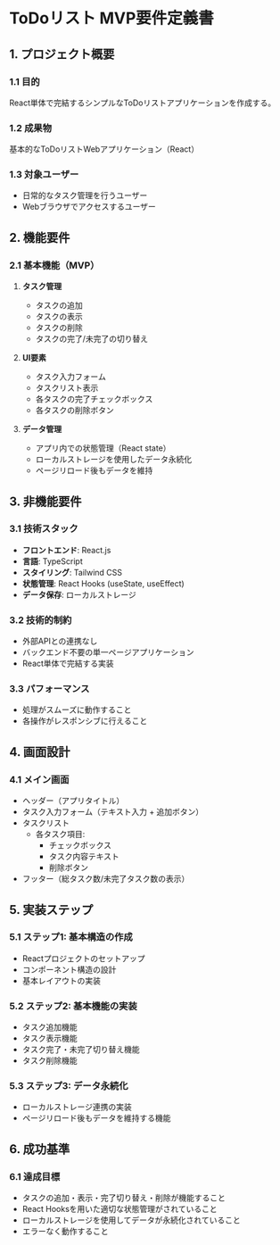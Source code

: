 # ToDoリスト MVP要件定義書

## 1. プロジェクト概要

### 1.1 目的
React単体で完結するシンプルなToDoリストアプリケーションを作成する。

### 1.2 成果物
基本的なToDoリストWebアプリケーション（React）

### 1.3 対象ユーザー
- 日常的なタスク管理を行うユーザー
- Webブラウザでアクセスするユーザー

## 2. 機能要件

### 2.1 基本機能（MVP）
1. **タスク管理**
   - タスクの追加
   - タスクの表示
   - タスクの削除
   - タスクの完了/未完了の切り替え

2. **UI要素**
   - タスク入力フォーム
   - タスクリスト表示
   - 各タスクの完了チェックボックス
   - 各タスクの削除ボタン

3. **データ管理**
   - アプリ内での状態管理（React state）
   - ローカルストレージを使用したデータ永続化
   - ページリロード後もデータを維持

## 3. 非機能要件

### 3.1 技術スタック
- **フロントエンド**: React.js
- **言語**: TypeScript
- **スタイリング**: Tailwind CSS
- **状態管理**: React Hooks (useState, useEffect)
- **データ保存**: ローカルストレージ

### 3.2 技術的制約
- 外部APIとの連携なし
- バックエンド不要の単一ページアプリケーション
- React単体で完結する実装

### 3.3 パフォーマンス
- 処理がスムーズに動作すること
- 各操作がレスポンシブに行えること

## 4. 画面設計

### 4.1 メイン画面
- ヘッダー（アプリタイトル）
- タスク入力フォーム（テキスト入力 + 追加ボタン）
- タスクリスト
  - 各タスク項目:
    - チェックボックス
    - タスク内容テキスト
    - 削除ボタン
- フッター（総タスク数/未完了タスク数の表示）

## 5. 実装ステップ

### 5.1 ステップ1: 基本構造の作成
- Reactプロジェクトのセットアップ
- コンポーネント構造の設計
- 基本レイアウトの実装

### 5.2 ステップ2: 基本機能の実装
- タスク追加機能
- タスク表示機能
- タスク完了・未完了切り替え機能
- タスク削除機能

### 5.3 ステップ3: データ永続化
- ローカルストレージ連携の実装
- ページリロード後もデータを維持する機能

## 6. 成功基準

### 6.1 達成目標
- タスクの追加・表示・完了切り替え・削除が機能すること
- React Hooksを用いた適切な状態管理がされていること
- ローカルストレージを使用してデータが永続化されていること
- エラーなく動作すること
